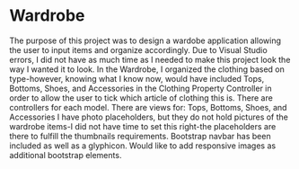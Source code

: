 # Wardrobe
The purpose of this project was to design a wardobe application allowing the user to input items and organize accordingly.
Due to Visual Studio errors, I did not have as much time as I needed to make this project look the way I wanted it to look.
In the Wardrobe, I organized the clothing based on type-however, knowing what I know now, would have included Tops, Bottoms, Shoes, and Accessories in the Clothing Property Controller in order to allow the user to tick which article of clothing this is.
There are controllers for each model.
There are views for: Tops, Bottoms, Shoes, and Accessories
I have photo placeholders, but they do not hold pictures of the wardrobe items-I did not have time to set this right-the placeholders are there to fulfill the thumbnails requirements.
Bootstrap navbar has been included as well as a glyphicon. Would like to add responsive images as additional bootstrap elements. 
